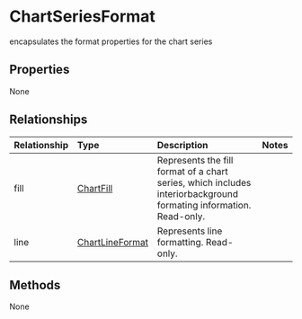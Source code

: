 # ChartSeriesFormat

encapsulates the format properties for the chart series

## Properties
None

## Relationships
| Relationship | Type    |Description|Notes |
|:---------------|:--------|:----------|:-----|
|fill|[ChartFill](chartfill.md)|Represents the fill format of a chart series, which includes interiorbackground formating information. Read-only.||
|line|[ChartLineFormat](chartlineformat.md)|Represents line formatting. Read-only.||

## Methods
None

